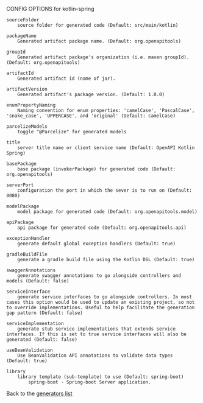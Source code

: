 CONFIG OPTIONS for kotlin-spring

    sourceFolder
        source folder for generated code (Default: src/main/kotlin)

    packageName
        Generated artifact package name. (Default: org.openapitools)

    groupId
        Generated artifact package's organization (i.e. maven groupId). (Default: org.openapitools)

    artifactId
        Generated artifact id (name of jar).

    artifactVersion
        Generated artifact's package version. (Default: 1.0.0)

    enumPropertyNaming
        Naming convention for enum properties: 'camelCase', 'PascalCase', 'snake_case', 'UPPERCASE', and 'original' (Default: camelCase)

    parcelizeModels
        toggle "@Parcelize" for generated models

    title
        server title name or client service name (Default: OpenAPI Kotlin Spring)

    basePackage
        base package (invokerPackage) for generated code (Default: org.openapitools)

    serverPort
        configuration the port in which the sever is to run on (Default: 8080)

    modelPackage
        model package for generated code (Default: org.openapitools.model)

    apiPackage
        api package for generated code (Default: org.openapitools.api)

    exceptionHandler
        generate default global exception handlers (Default: true)

    gradleBuildFile
        generate a gradle build file using the Kotlin DSL (Default: true)

    swaggerAnnotations
        generate swagger annotations to go alongside controllers and models (Default: false)

    serviceInterface
        generate service interfaces to go alongside controllers. In most cases this option would be used to update an existing project, so not to override implementations. Useful to help facilitate the generation gap pattern (Default: false)

    serviceImplementation
        generate stub service implementations that extends service interfaces. If this is set to true service interfaces will also be generated (Default: false)

    useBeanValidation
        Use BeanValidation API annotations to validate data types (Default: true)

    library
        library template (sub-template) to use (Default: spring-boot)
            spring-boot - Spring-boot Server application.

Back to the [generators list](README.md)
